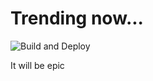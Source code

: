 # Trending now...

![Build and Deploy](https://github.com/trends-bar/trends.bar/workflows/Build%20and%20Deploy/badge.svg)

It will be epic
